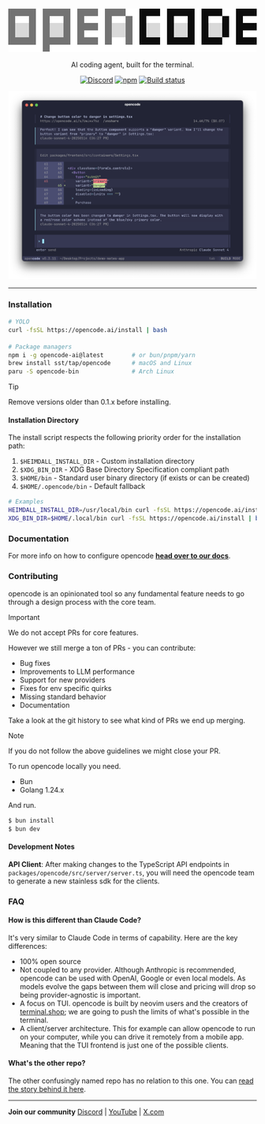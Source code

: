<p align="center">
  <a href="https://opencode.ai">
    <picture>
      <source srcset="packages/web/src/assets/logo-ornate-dark.svg" media="(prefers-color-scheme: dark)">
      <source srcset="packages/web/src/assets/logo-ornate-light.svg" media="(prefers-color-scheme: light)">
      <img src="packages/web/src/assets/logo-ornate-light.svg" alt="opencode logo">
    </picture>
  </a>
</p>
<p align="center">AI coding agent, built for the terminal.</p>
<p align="center">
  <a href="https://opencode.ai/discord"><img alt="Discord" src="https://img.shields.io/discord/1391832426048651334?style=flat-square&label=discord" /></a>
  <a href="https://www.npmjs.com/package/opencode-ai"><img alt="npm" src="https://img.shields.io/npm/v/opencode-ai?style=flat-square" /></a>
  <a href="https://github.com/sst/opencode/actions/workflows/publish.yml"><img alt="Build status" src="https://img.shields.io/github/actions/workflow/status/sst/opencode/publish.yml?style=flat-square&branch=dev" /></a>
</p>

[![opencode Terminal UI](packages/web/src/assets/lander/screenshot.png)](https://opencode.ai)

---

### Installation

```bash
# YOLO
curl -fsSL https://opencode.ai/install | bash

# Package managers
npm i -g opencode-ai@latest        # or bun/pnpm/yarn
brew install sst/tap/opencode      # macOS and Linux
paru -S opencode-bin               # Arch Linux
```

> [!TIP]
> Remove versions older than 0.1.x before installing.

#### Installation Directory

The install script respects the following priority order for the installation path:

1. `$HEIMDALL_INSTALL_DIR` - Custom installation directory
2. `$XDG_BIN_DIR` - XDG Base Directory Specification compliant path
3. `$HOME/bin` - Standard user binary directory (if exists or can be created)
4. `$HOME/.opencode/bin` - Default fallback

```bash
# Examples
HEIMDALL_INSTALL_DIR=/usr/local/bin curl -fsSL https://opencode.ai/install | bash
XDG_BIN_DIR=$HOME/.local/bin curl -fsSL https://opencode.ai/install | bash
```

### Documentation

For more info on how to configure opencode [**head over to our docs**](https://opencode.ai/docs).

### Contributing

opencode is an opinionated tool so any fundamental feature needs to go through a
design process with the core team.

> [!IMPORTANT]
> We do not accept PRs for core features.

However we still merge a ton of PRs - you can contribute:

- Bug fixes
- Improvements to LLM performance
- Support for new providers
- Fixes for env specific quirks
- Missing standard behavior
- Documentation

Take a look at the git history to see what kind of PRs we end up merging.

> [!NOTE]
> If you do not follow the above guidelines we might close your PR.

To run opencode locally you need.

- Bun
- Golang 1.24.x

And run.

```bash
$ bun install
$ bun dev
```

#### Development Notes

**API Client**: After making changes to the TypeScript API endpoints in `packages/opencode/src/server/server.ts`, you will need the opencode team to generate a new stainless sdk for the clients.

### FAQ

#### How is this different than Claude Code?

It's very similar to Claude Code in terms of capability. Here are the key differences:

- 100% open source
- Not coupled to any provider. Although Anthropic is recommended, opencode can be used with OpenAI, Google or even local models. As models evolve the gaps between them will close and pricing will drop so being provider-agnostic is important.
- A focus on TUI. opencode is built by neovim users and the creators of [terminal.shop](https://terminal.shop); we are going to push the limits of what's possible in the terminal.
- A client/server architecture. This for example can allow opencode to run on your computer, while you can drive it remotely from a mobile app. Meaning that the TUI frontend is just one of the possible clients.

#### What's the other repo?

The other confusingly named repo has no relation to this one. You can [read the story behind it here](https://x.com/thdxr/status/1933561254481666466).

---

**Join our community** [Discord](https://discord.gg/opencode) | [YouTube](https://www.youtube.com/c/sst-dev) | [X.com](https://x.com/SST_dev)
